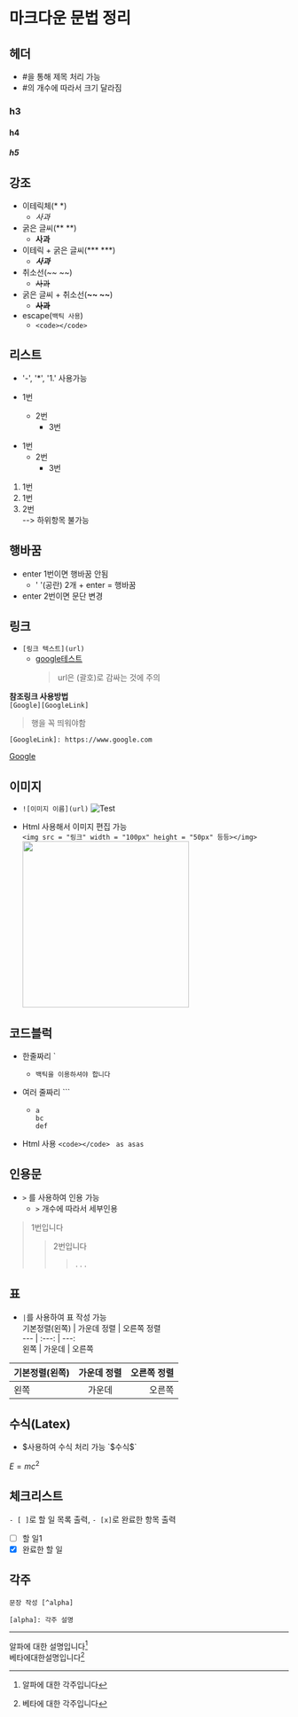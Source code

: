 # 마크다운 문법 정리


## 헤더  
- #을 통해 제목 처리 가능
- #의 개수에 따라서 크기 달라짐

### h3
#### h4
##### h5

## 강조
- 이테릭체(* *)
  - *사과*
- 굵은 글씨(** **)
  - **사과**
- 이테릭 + 굵은 글씨(*** ***)
  - ***사과***
- 취소선(~~ ~~)
  - ~~사과~~
- 굵은 글씨 + 취소선(**~~ ~~**)
  - **~~사과~~**
- escape(`백틱 사용`)
  - `<code></code>`

## 리스트  
- '-', '*', '1.' 사용가능

- 1번
  - 2번
     - 3번

* 1번
  * 2번
    * 3번

1. 1번
  1. 1번
  2. 2번  
--> 하위항목 불가능

## 행바꿈  
- enter 1번이면 행바꿈 안됨
  * ' '(공란) 2개 + enter = 행바꿈
- enter 2번이면 문단 변경

## 링크  
- `[링크 텍스트](url)`
  - [google테스트](https://www.google.com)
    > url은 (괄호)로 감싸는 것에 주의

**참조링크 사용방법**  
`[Google][GoogleLink]`  
> 행을 꼭 띄워야함
  
`[GoogleLink]: https://www.google.com`  

[Google][GoogleLink]

[GoogleLink]: https://www.google.com  


## 이미지  
- `![이미지 이름](url)`
![Test](https://github.com/user-attachments/assets/69c3844b-04fb-48d8-9baa-54a4e1aba47c)

- Html 사용해서 이미지 편집 가능  
  `<img src = "링크" width = "100px" height = "50px" 등등></img>`  
  <img src = "https://github.com/user-attachments/assets/69c3844b-04fb-48d8-9baa-54a4e1aba47c" weight = "450px" height = "300"></img>

## 코드블럭  
- 한줄짜리 `
  - `백틱을 이용하셔야 합니다`
 
- 여러 줄짜리 ```
  - ```
    a
    bc
    def
    ```
- Html 사용 `<code></code>`
  <code>
  as
  asas
  </code>

## 인용문  
- `>` 를 사용하여 인용 가능
  - `>` 개수에 따라서 세부인용
> 1번입니다
> > 2번입니다
> > > . . .

## 표
- `|`를 사용하여 표 작성 가능  
기본정렬(왼쪽) | 가운데 정렬 | 오른쪽 정렬  
--- | :---: | ---:  
왼쪽 | 가운데 | 오른쪽

기본정렬(왼쪽) | 가운데 정렬 | 오른쪽 정렬  
--- | :---: | ---:
왼쪽 | 가운데 | 오른쪽

## 수식(Latex)  
- $사용하여 수식 처리 가능 `$수식$`

$E = mc^2$  


## 체크리스트  
`- [ ]`로 할 일 목록 출력, `- [x]`로 완료한 항목 출력

- [ ] 할 일1
- [x] 완료한 할 일  

## 각주  
`문장 작성 [^alpha]`

`[alpha]: 각주 설명` 

---

알파에 대한 설명입니다[^alpha]  
베타에대한설명입니다[^beta]

[^alpha]: 알파에 대한 각주입니다
[^beta]: 베타에 대한 각주입니다














